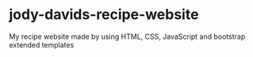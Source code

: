 # jody-davids-recipe-website
My recipe website made by using HTML, CSS, JavaScript and bootstrap extended templates
